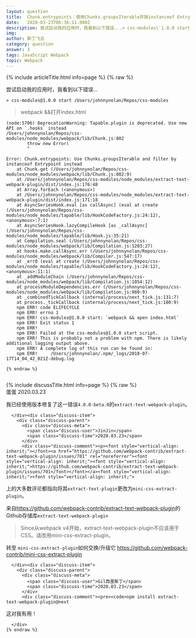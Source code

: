 ```yaml
---
layout: question
title:  Chunk.entrypoints：使用Chunks.groupsIterable并按instanceof Entrypoint进行过滤
date:   2020-03-23T06:36:11.000Z
description: 尝试启动我的应用时，我看到以下错误...> css-modules\`1.0.0 start /Users/johnnynolan/Repos/css-...
img: 
author: 斯丁飞云
category: question
answer: 3
tags: JavaScript Webpack
topic: Webpack
---
```

<div class="article-root">
  <div class="article">
    {% include articleTitle.html info=page %}
    {% raw %}
    <div class="article-content"><p><font style="vertical-align: inherit;"><font style="vertical-align: inherit;">尝试启动我的应用时，我看到以下错误...</font></font></p>

<pre><code>&gt; css-modules@1.0.0 start /Users/johnnynolan/Repos/css-modules
</code></pre>

<blockquote>
  <p><font style="vertical-align: inherit;"><font style="vertical-align: inherit;">webpack &amp;&amp;打开index.html</font></font></p>
</blockquote>

<pre><code>(node:5706) DeprecationWarning: Tapable.plugin is deprecated. Use new API on `.hooks` instead<font></font>
/Users/johnnynolan/Repos/css-modules/node_modules/webpack/lib/Chunk.js:802<font></font>
        throw new Error(<font></font>
        ^<font></font>
<font></font>
Error: Chunk.entrypoints: Use Chunks.groupsIterable and filter by instanceof Entrypoint instead<font></font>
    at Chunk.get (/Users/johnnynolan/Repos/css-modules/node_modules/webpack/lib/Chunk.js:802:9)<font></font>
    at /Users/johnnynolan/Repos/css-modules/node_modules/extract-text-webpack-plugin/dist/index.js:176:48<font></font>
    at Array.forEach (&lt;anonymous&gt;)<font></font>
    at /Users/johnnynolan/Repos/css-modules/node_modules/extract-text-webpack-plugin/dist/index.js:171:18<font></font>
    at AsyncSeriesHook.eval [as callAsync] (eval at create (/Users/johnnynolan/Repos/css-modules/node_modules/tapable/lib/HookCodeFactory.js:24:12), &lt;anonymous&gt;:7:1)<font></font>
    at AsyncSeriesHook.lazyCompileHook [as _callAsync] (/Users/johnnynolan/Repos/css-modules/node_modules/tapable/lib/Hook.js:35:21)<font></font>
    at Compilation.seal (/Users/johnnynolan/Repos/css-modules/node_modules/webpack/lib/Compilation.js:1203:27)<font></font>
    at hooks.make.callAsync.err (/Users/johnnynolan/Repos/css-modules/node_modules/webpack/lib/Compiler.js:547:17)<font></font>
    at _err0 (eval at create (/Users/johnnynolan/Repos/css-modules/node_modules/tapable/lib/HookCodeFactory.js:24:12), &lt;anonymous&gt;:11:1)<font></font>
    at _addModuleChain (/Users/johnnynolan/Repos/css-modules/node_modules/webpack/lib/Compilation.js:1054:12)<font></font>
    at processModuleDependencies.err (/Users/johnnynolan/Repos/css-modules/node_modules/webpack/lib/Compilation.js:980:9)<font></font>
    at _combinedTickCallback (internal/process/next_tick.js:131:7)<font></font>
    at process._tickCallback (internal/process/next_tick.js:180:9)<font></font>
    npm ERR! code ELIFECYCLE<font></font>
    npm ERR! errno 1<font></font>
    npm ERR! css-modules@1.0.0 start: `webpack &amp;&amp; open index.html`<font></font>
    npm ERR! Exit status 1<font></font>
    npm ERR! <font></font>
    npm ERR! Failed at the css-modules@1.0.0 start script.<font></font>
    npm ERR! This is probably not a problem with npm. There is likely additional logging output above.<font></font>
    npm ERR! A complete log of this run can be found in:<font></font>
    npm ERR!     /Users/johnnynolan/.npm/_logs/2018-07-17T14_04_42_021Z-debug.log<font></font>
</code></pre></div>
    {% endraw %}
  </div>
  <p style="height: 0;width:0;overflow: hidden;"> 第2849篇《Chunk.entrypoints：使用Chunks.groupsIterable并按instanceof Entrypoint进行过滤》来自Winter(https://github.com/aiyld/aiyld.github.io)的站点</p>
  <div class="discuss-wrapper">
    {% include discussTitle.html info=page %}
    {% raw %}
    <div class="discuss-item">
        <div class="discuss-parent">
          <div class="discuss-meta">
            <span class="discuss-user">蛋蛋</span>
            <span class="discuss-time">2020.03.23</span>
          </div>
          <div class="discuss-comment"><p><font style="vertical-align: inherit;"><font style="vertical-align: inherit;">我已经使用版本修复了这一错误</font></font><code>4.0.0-beta.0</code><font style="vertical-align: inherit;"><font style="vertical-align: inherit;">的</font></font><code>extract-text-webpack-plugin</code><font style="vertical-align: inherit;"><font style="vertical-align: inherit;">。</font></font></p></div>
        </div>
        
      </div><div class="discuss-item">
        <div class="discuss-parent">
          <div class="discuss-meta">
            <span class="discuss-user">JinJin</span>
            <span class="discuss-time">2020.03.23</span>
          </div>
          <div class="discuss-comment"><p><font style="vertical-align: inherit;"></font><a href="https://github.com/webpack-contrib/extract-text-webpack-plugin/issues/701" rel="noreferrer"><font style="vertical-align: inherit;"><font style="vertical-align: inherit;">https://github.com/webpack-contrib/extract-text-webpack-plugin/issues/701</font></font></a><font style="vertical-align: inherit;"><font style="vertical-align: inherit;"> 
 上的</font><font style="vertical-align: inherit;">大多数评论都</font><font style="vertical-align: inherit;">指向将其</font></font><code>extract-text-plugin</code><font style="vertical-align: inherit;"><font style="vertical-align: inherit;">更改为</font></font><code>mini-css-extract-plugin</code><font style="vertical-align: inherit;"><font style="vertical-align: inherit;">。</font></font></p>

<p><font style="vertical-align: inherit;"><font style="vertical-align: inherit;">来自</font><a href="https://github.com/webpack-contrib/extract-text-webpack-plugin" rel="noreferrer"><font style="vertical-align: inherit;">https://github.com/webpack-contrib/extract-text-webpack-plugin</font></a><font style="vertical-align: inherit;">的Github存储库</font></font><code>extract-text-webpack-plugin</code>  <a href="https://github.com/webpack-contrib/extract-text-webpack-plugin" rel="noreferrer"><font style="vertical-align: inherit;"></font></a></p>

<blockquote>
  <p><font style="vertical-align: inherit;"><font style="vertical-align: inherit;">Since️从webpack v4开始，extract-text-webpack-plugin不应该用于CSS。</font><font style="vertical-align: inherit;">请改用mini-css-extract-plugin。</font></font></p>
</blockquote>

<p><font style="vertical-align: inherit;"><font style="vertical-align: inherit;">转至 
 </font></font><code>mini-css-extract-plugin</code><font style="vertical-align: inherit;"><font style="vertical-align: inherit;">如何交换/升级它
  </font></font><a href="https://github.com/webpack-contrib/mini-css-extract-plugin" rel="noreferrer"><font style="vertical-align: inherit;"><font style="vertical-align: inherit;">https://github.com/webpack-contrib/mini-css-extract-plugin</font></font></a></p></div>
        </div>
        
      </div><div class="discuss-item">
        <div class="discuss-parent">
          <div class="discuss-meta">
            <span class="discuss-user">Gil西里斯丁</span>
            <span class="discuss-time">2020.03.23</span>
          </div>
          <div class="discuss-comment"><pre><code>npm install extract-text-webpack-plugin@next
</code></pre>

<p><font style="vertical-align: inherit;"><font style="vertical-align: inherit;">这对我有用！</font></font></p></div>
        </div>
        
      </div>
    {% endraw %}
  </div>
<div>
